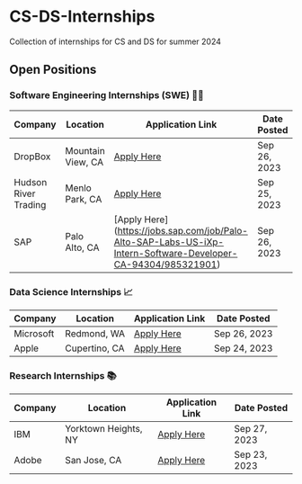 # CS-DS-Internships
Collection of internships for CS and DS for summer 2024

## Open Positions

### Software Engineering Internships (SWE) 👨‍💻

| Company   | Location  | Application Link | Date Posted |
| --------- | --------- | ---------------- | ----------- |
| DropBox    | Mountain View, CA | [Apply Here](https://jobs.dropbox.com/listing/5265677) | Sep 26, 2023 |
| Hudson River Trading  | Menlo Park, CA | [Apply Here](https://www.hudsonrivertrading.com/careers/job/?gh_jid=5271837&req_id=447) | Sep 25, 2023 |
| SAP | Palo Alto, CA | [Apply Here] (https://jobs.sap.com/job/Palo-Alto-SAP-Labs-US-iXp-Intern-Software-Developer-CA-94304/985321901) | Sep 26, 2023   

### Data Science Internships 📈

| Company   | Location  | Application Link | Date Posted |
| --------- | --------- | ---------------- | ----------- |
| Microsoft | Redmond, WA   | [Apply Here](#) | Sep 26, 2023 |
| Apple     | Cupertino, CA | [Apply Here](#) | Sep 24, 2023 |

### Research Internships 📚

| Company   | Location  | Application Link | Date Posted |
| --------- | --------- | ---------------- | ----------- |
| IBM       | Yorktown Heights, NY | [Apply Here](#) | Sep 27, 2023 |
| Adobe     | San Jose, CA         | [Apply Here](#) | Sep 23, 2023 |
